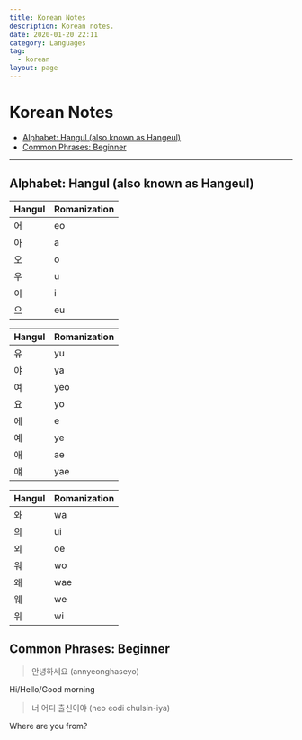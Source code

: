 ```yaml
---
title: Korean Notes
description: Korean notes.
date: 2020-01-20 22:11
category: Languages
tag:
  - korean
layout: page
---
```


# Korean Notes

- [Alphabet: Hangul (also known as Hangeul)](#alphabet-hangul-also-known-as-hangeul)
- [Common Phrases: Beginner](#common-phrases-beginner)

- - -

## Alphabet: Hangul (also known as Hangeul)

| Hangul | Romanization |
| ------ | ------------ |
| 어      | eo          |
| 아      | a           |
| 오      | o           |
| 우      | u           |
| 이      | i           |
| 으      | eu          |

| Hangul | Romanization |
| ------ | ------------ |
| 유      | yu          |
| 야      | ya          |
| 여      | yeo         |
| 요      | yo          |
| 에      | e           |
| 예      | ye          |
| 애      | ae          |
| 얘      | yae         |

| Hangul | Romanization |
| ------ | ------------ |
| 와     | wa           |
| 의     | ui           |
| 외     | oe           |
| 워     | wo           |
| 왜     | wae          |
| 웨     | we           |
| 위     | wi           |

## Common Phrases: Beginner

> 안녕하세요 (annyeonghaseyo)

Hi/Hello/Good morning

> 너 어디 출신이야 (neo eodi chulsin-iya)

Where are you from?

